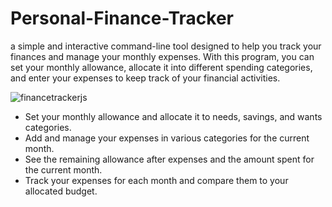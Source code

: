# Personal-Finance-Tracker
a simple and interactive command-line tool designed to help you track your finances and manage your monthly expenses. With this program, you can set your monthly allowance, allocate it into different spending categories, and enter your expenses to keep track of your financial activities.

![financetrackerjs](https://github.com/JohnMartin0301/Personal-Finance-Tracker/assets/112761826/836199bb-4d00-4409-96f8-2f8012948b99)


- Set your monthly allowance and allocate it to needs, savings, and wants categories.
- Add and manage your expenses in various categories for the current month.
- See the remaining allowance after expenses and the amount spent for the current month.
- Track your expenses for each month and compare them to your allocated budget.
